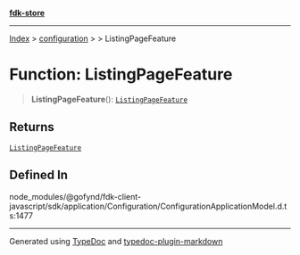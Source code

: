 [**fdk-store**](../../../README.md)
***

[Index](../../../API.md) > [configuration](../../README.md) > [<internal>](../README.md) > ListingPageFeature

# Function: ListingPageFeature

> **ListingPageFeature**(): [`ListingPageFeature`](../type-aliases/type-alias.ListingPageFeature.md)

## Returns

[`ListingPageFeature`](../type-aliases/type-alias.ListingPageFeature.md)

## Defined In

node\_modules/@gofynd/fdk-client-javascript/sdk/application/Configuration/ConfigurationApplicationModel.d.ts:1477

***
Generated using [TypeDoc](https://typedoc.org/) and [typedoc-plugin-markdown](https://www.npmjs.com/package/typedoc-plugin-markdown)
